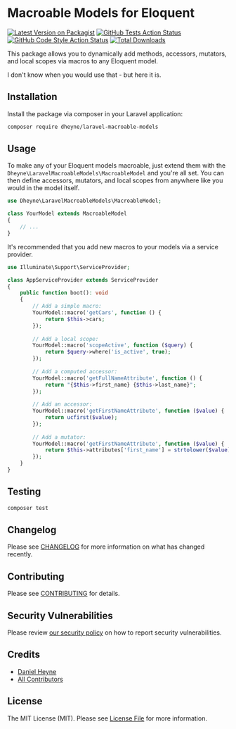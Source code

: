 # Macroable Models for Eloquent

[![Latest Version on Packagist](https://img.shields.io/packagist/v/derheyne/laravel-macroable-models.svg?style=flat-square)](https://packagist.org/packages/derheyne/laravel-macroable-models)
[![GitHub Tests Action Status](https://img.shields.io/github/workflow/status/derheyne/laravel-macroable-models/run-tests?label=tests)](https://github.com/derheyne/laravel-macroable-models/actions?query=workflow%3Arun-tests+branch%3Amain)
[![GitHub Code Style Action Status](https://img.shields.io/github/workflow/status/derheyne/laravel-macroable-models/Check%20&%20fix%20styling?label=code%20style)](https://github.com/derheyne/laravel-macroable-models/actions?query=workflow%3A"Check+%26+fix+styling"+branch%3Amain)
[![Total Downloads](https://img.shields.io/packagist/dt/derheyne/laravel-macroable-models.svg?style=flat-square)](https://packagist.org/packages/derheyne/laravel-macroable-models)

This package allows you to dynamically add methods, accessors, mutators, and local scopes via macros to any Eloquent
model.

I don't know when you would use that - but here it is.

## Installation

Install the package via composer in your Laravel application:

```bash
composer require dheyne/laravel-macroable-models
```

## Usage

To make any of your Eloquent models macroable, just extend them with the `Dheyne\LaravelMacroableModels\MacroableModel`
and you're all set. You can then define accessors, mutators, and local scopes from anywhere like you would in the model
itself.

```php
use Dheyne\LaravelMacroableModels\MacroableModel;

class YourModel extends MacroableModel
{
    // ...
}
```

It's recommended that you add new macros to your models via a service provider.

```php
use Illuminate\Support\ServiceProvider;

class AppServiceProvider extends ServiceProvider
{
    public function boot(): void
    {
        // Add a simple macro:
        YourModel::macro('getCars', function () {
            return $this->cars;
        });
        
        // Add a local scope:
        YourModel::macro('scopeActive', function ($query) {
            return $query->where('is_active', true);
        });
        
        // Add a computed accessor:
        YourModel::macro('getFullNameAttribute', function () {
            return "{$this->first_name} {$this->last_name}";
        });
        
        // Add an accessor:
        YourModel::macro('getFirstNameAttribute', function ($value) {
            return ucfirst($value);
        });
        
        // Add a mutator:
        YourModel::macro('getFirstNameAttribute', function ($value) {
            return $this->attributes['first_name'] = strtolower($value);
        });
    }
}
```

## Testing

```bash
composer test
```

## Changelog

Please see [CHANGELOG](CHANGELOG.md) for more information on what has changed recently.

## Contributing

Please see [CONTRIBUTING](.github/CONTRIBUTING.md) for details.

## Security Vulnerabilities

Please review [our security policy](../../security/policy) on how to report security vulnerabilities.

## Credits

- [Daniel Heyne](https://github.com/derheyne)
- [All Contributors](../../contributors)

## License

The MIT License (MIT). Please see [License File](LICENSE.md) for more information.
